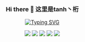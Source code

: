 ### <p align="center"> Hi there 👋 这里是tanh丶桁 </p>

<p align="center">
<a href="https://git.io/typing-svg"><img src="https://readme-typing-svg.demolab.com?font=Fira+Code&duration=6000&pause=1000&color=000000&center=true&vCenter=true&random=false&width=602&height=30&lines=tf.keras.layers.Dense(64%2C+activation%3D%22relu%22);tanh_Heng+LazyAlienServer" alt="Typing SVG" /></a></p>

<p align="center"><img src=https://img.shields.io/badge/Language-Python-blue> <img src=https://img.shields.io/badge/Language-HTML&CSS-orange> <img src=https://img.shields.io/badge/Social&nbsp;Media-Bilibili-FB7299> <img src=https://img.shields.io/badge/DeepLearning-purple> <img src=https://img.shields.io/badge/Minecraft-dark_gray></p>
<!--
**tanhHeng/tanhHeng** is a ✨ _special_ ✨ repository because its `README.md` (this file) appears on your GitHub profile.

Here are some ideas to get you started:

- 🔭 I’m currently working on ...
- 🌱 I’m currently learning ...
- 👯 I’m looking to collaborate on ...
- 🤔 I’m looking for help with ...
- 💬 Ask me about ...
- 📫 How to reach me: ...
- 😄 Pronouns: ...
- ⚡ Fun fact: ...
-->


